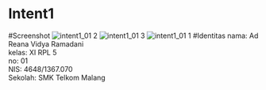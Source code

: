 # Intent1
#Screenshot
![intent1_01 2](https://cloud.githubusercontent.com/assets/22124998/22394487/2241ad76-e555-11e6-924d-110985b03718.png)
![intent1_01 3](https://cloud.githubusercontent.com/assets/22124998/22394488/24ec2556-e555-11e6-85db-ed4f9935ce77.png)
![intent1_01 1](https://cloud.githubusercontent.com/assets/22124998/22394503/b861e5dc-e555-11e6-8011-b70c5cfb8434.png)
#Identitas
nama: Ad Reana Vidya Ramadani<br>
kelas: XI RPL 5<br>
no: 01<br>
NIS: 4648/1367.070<br>
Sekolah: SMK Telkom Malang<br>
